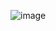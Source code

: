 ![image](https://user-images.githubusercontent.com/49836053/145090725-bf0dac7f-8db9-41c0-847f-26c755ff08a8.png)
